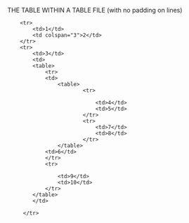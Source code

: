  THE TABLE WITHIN A TABLE FILE (with no padding on lines)


<table>
		
  		<tr>
  			<td>1</td>
    		<td colspan="3">2</td>
  		</tr>
  		<tr>
			<td>3</td>
			<td>
			<table>
			    <tr>
			    <td>
			    	<table>
			    			<tr>

			    				<td>4</td>
			    				<td>5</td>
			    			</tr>
			    			<tr>
			    				<td>7</td>
			    				<td>8</td>
			    			</tr>
			    	</table> 
			   	<td>6</td>
		    	</tr>
		    	<tr>
		    		
		    		<td>9</td>
		    		<td>10</td>
		    	</tr>	
			</table>
			</td>
			    
         </tr>
</table>


    		
  			